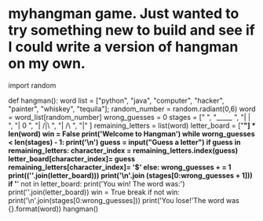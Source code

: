 # myhangman game. Just wanted to try something new to build and see if I could write a version of hangman on my own.

import random


def hangman():
    word list = ["python", "java", "computer", "hacker", "painter", "whiskey", "tequila"];
    random_number = random.radiant(0,6)
    word = word_list[random_number]
    wrong_guesses = 0
    stages = [" ", "_____    ", "|  |  ", "| 0 ", "|   /|\  ", "|  /\  ", "|" ]
        remaining_letters = list(word)
        letter_board = ["__"] * len(word)
        win = False
        print('Welcome to Hangman')
        while worng_guesses < len(stages) - 1:
            print('\n')
            guess = input("Guess a letter")
            if guess in remaining_letters:
                character_index = remaining_letters.index(guess)
                letter_board[character_index]= guess
                remaining_letters[character_index]= '$'
            else: wrong_guesses + = 1
            print((''.join(letter_board)))
            print('\n'.join (stages[0:wrong_guesses + 1]))
            if '__' not in letter_board:
                print('You win! The word was:')
                print(''.join(letter_board))
                win = True
                break
            if not win:
                print('\n'.join(stages[0:wrong_guesses]))
                print('You lose!'The word was {}.format(word))
hangman()
